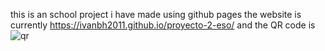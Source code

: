 this is an school project i have made using github pages
the website is currently  https://ivanbh2011.github.io/proyecto-2-eso/
and the QR code is
![qr](https://github.com/user-attachments/assets/61efdf9f-9f09-42ad-9db5-e111c6d2a46e)
